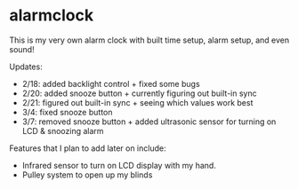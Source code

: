 # alarmclock
This is my very own alarm clock with built time setup, alarm setup, and even sound!

Updates:
- 2/18: added backlight control + fixed some bugs 
- 2/20: added snooze button + currently figuring out built-in sync
- 2/21: figured out built-in sync + seeing which values work best
- 3/4: fixed snooze button
- 3/7: removed snooze button + added ultrasonic sensor for turning on LCD & snoozing alarm

Features that I plan to add later on include:
  - Infrared sensor to turn on LCD display with my hand.
  - Pulley system to open up my blinds
